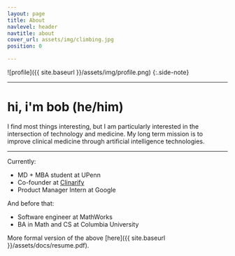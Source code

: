 ```yaml
---
layout: page
title: About
navlevel: header
navtitle: about
cover_url: assets/img/climbing.jpg
position: 0

---
```

![profile]({{ site.baseurl }}/assets/img/profile.png)
{:.side-note}

***

# hi, i'm bob (he/him)
I find most things interesting, but I am particularly interested in the intersection of technology and medicine. My long term mission is to improve clinical medicine through artificial intelligence technologies.

***

Currently:
- MD + MBA student at UPenn
- Co-founder at [Clinarify](https://clinarify.com)
- Product Manager Intern at Google

And before that:
- Software engineer at MathWorks
- BA in Math and CS at Columbia University

More formal version of the above [here]({{ site.baseurl }}/assets/docs/resume.pdf).






